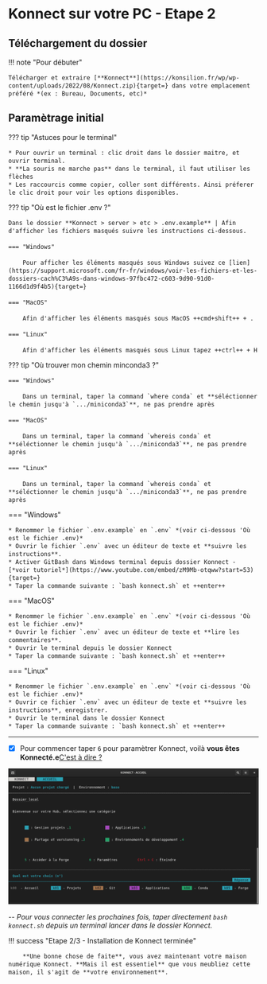 # **Konnect sur votre PC** - Etape 2

## Téléchargement du dossier

!!! note "Pour débuter"

    Télécharger et extraire [**Konnect**](https://konsilion.fr/wp/wp-content/uploads/2022/08/Konnect.zip){target=} dans votre emplacement préféré *(ex : Bureau, Documents, etc)*

## Paramètrage initial

??? tip "Astuces pour le terminal"

    * Pour ouvrir un terminal : clic droit dans le dossier maitre, et ouvrir terminal.
    * **La souris ne marche pas** dans le terminal, il faut utiliser les flèches
    * Les raccourcis comme copier, coller sont différents. Ainsi préferer le clic droit pour voir les options disponibles.


??? tip "Où est le fichier .env ?"

    Dans le dossier **Konnect > server > etc > .env.example** | Afin d'afficher les fichiers masqués suivre les instructions ci-dessous.

    === "Windows"

        Pour afficher les éléments masqués sous Windows suivez ce [lien](https://support.microsoft.com/fr-fr/windows/voir-les-fichiers-et-les-dossiers-cach%C3%A9s-dans-windows-97fbc472-c603-9d90-91d0-1166d1d9f4b5){target=}
        
    === "MacOS"
    
        Afin d'afficher les éléments masqués sous MacOS ++cmd+shift++ + .
    
    === "Linux"
    
        Afin d'afficher les éléments masqués sous Linux tapez ++ctrl++ + H



??? tip "Où trouver mon chemin minconda3 ?"

    === "Windows"
    
        Dans un terminal, taper la command `where conda` et **séléctionner le chemin jusqu'à `.../miniconda3`**, ne pas prendre après
        
    === "MacOS"
    
        Dans un terminal, taper la command `whereis conda` et **séléctionner le chemin jusqu'à `.../miniconda3`**, ne pas prendre après
        
    === "Linux"
    
        Dans un terminal, taper la command `whereis conda` et **séléctionner le chemin jusqu'à `.../miniconda3`**, ne pas prendre après




=== "Windows"

    * Renommer le fichier `.env.example` en `.env` *(voir ci-dessous 'Où est le fichier .env)*
    * Ouvrir le fichier `.env` avec un éditeur de texte et **suivre les instructions**.
    * Activer GitBash dans Windows terminal depuis dossier Konnect - [*voir tutoriel*](https://www.youtube.com/embed/zM9Mb-otqww?start=53){target=}
    * Taper la commande suivante : `bash konnect.sh` et ++enter++

=== "MacOS"

    * Renommer le fichier `.env.example` en `.env` *(voir ci-dessous 'Où est le fichier .env)*
    * Ouvrir le fichier `.env` avec un éditeur de texte et **lire les commentaires**.
    * Ouvrir le terminal depuis le dossier Konnect
    * Taper la commande suivante : `bash konnect.sh` et ++enter++

=== "Linux"

    * Renommer le fichier `.env.example` en `.env` *(voir ci-dessous 'Où est le fichier .env)*
    * Ouvrir ce fichier `.env` avec un éditeur de texte et **suivre les instructions**, enregistrer.
    * Ouvrir le terminal dans le dossier Konnect
    * Taper la commande suivante : `bash konnect.sh` et ++enter++
  

---
    
- [x] Pour commencer taper `6` pour paramètrer Konnect, voilà **vous êtes Konnecté.e**[C'est à dire ?](#)

![Konnect Accueil](../../images/konnect_accueil.png)

-- *Pour vous connecter les prochaines fois, taper directement `bash konnect.sh` depuis un terminal lancer dans le dossier Konnect.*


!!! success "Etape 2/3 - Installation de Konnect terminée"
    
        **Une bonne chose de faite**, vous avez maintenant votre maison numérique Konnect. **Mais il est essentiel** que vous meubliez cette maison, il s'agit de **votre environnement**.

<br>

<style>
  .md-content__button {
    display: none;
  }
</style>